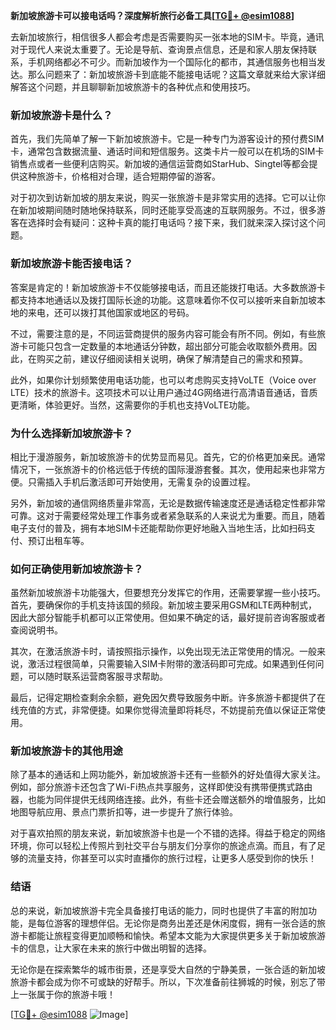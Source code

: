 **新加坡旅游卡可以接电话吗？深度解析旅行必备工具[[TG💪+ @esim1088](https://t.me/s/esim1088)]**

去新加坡旅行，相信很多人都会考虑是否需要购买一张本地的SIM卡。毕竟，通讯对于现代人来说太重要了。无论是导航、查询景点信息，还是和家人朋友保持联系，手机网络都必不可少。而新加坡作为一个国际化的都市，其通信服务也相当发达。那么问题来了：新加坡旅游卡到底能不能接电话呢？这篇文章就来给大家详细解答这个问题，并且聊聊新加坡旅游卡的各种优点和使用技巧。

### 新加坡旅游卡是什么？

首先，我们先简单了解一下新加坡旅游卡。它是一种专门为游客设计的预付费SIM卡，通常包含数据流量、通话时间和短信服务。这类卡片一般可以在机场的SIM卡销售点或者一些便利店购买。新加坡的通信运营商如StarHub、Singtel等都会提供这种旅游卡，价格相对合理，适合短期停留的游客。

对于初次到访新加坡的朋友来说，购买一张旅游卡是非常实用的选择。它可以让你在新加坡期间随时随地保持联系，同时还能享受高速的互联网服务。不过，很多游客在选择时会有疑问：这种卡真的能打电话吗？接下来，我们就来深入探讨这个问题。

### 新加坡旅游卡能否接电话？

答案是肯定的！新加坡旅游卡不仅能够接电话，而且还能拨打电话。大多数旅游卡都支持本地通话以及拨打国际长途的功能。这意味着你不仅可以接听来自新加坡本地的来电，还可以拨打其他国家或地区的号码。

不过，需要注意的是，不同运营商提供的服务内容可能会有所不同。例如，有些旅游卡可能只包含一定数量的本地通话分钟数，超出部分可能会收取额外费用。因此，在购买之前，建议仔细阅读相关说明，确保了解清楚自己的需求和预算。

此外，如果你计划频繁使用电话功能，也可以考虑购买支持VoLTE（Voice over LTE）技术的旅游卡。这项技术可以让用户通过4G网络进行高清语音通话，音质更清晰，体验更好。当然，这需要你的手机也支持VoLTE功能。

### 为什么选择新加坡旅游卡？

相比于漫游服务，新加坡旅游卡的优势显而易见。首先，它的价格更加亲民。通常情况下，一张旅游卡的价格远低于传统的国际漫游套餐。其次，使用起来也非常方便。只需插入手机后激活即可开始使用，无需复杂的设置过程。

另外，新加坡的通信网络质量非常高，无论是数据传输速度还是通话稳定性都非常可靠。这对于需要经常处理工作事务或者紧急联系的人来说尤为重要。而且，随着电子支付的普及，拥有本地SIM卡还能帮助你更好地融入当地生活，比如扫码支付、预订出租车等。

### 如何正确使用新加坡旅游卡？

虽然新加坡旅游卡功能强大，但要想充分发挥它的作用，还需要掌握一些小技巧。首先，要确保你的手机支持该国的频段。新加坡主要采用GSM和LTE两种制式，因此大部分智能手机都可以正常使用。但如果不确定的话，最好提前咨询客服或者查阅说明书。

其次，在激活旅游卡时，请按照指示操作，以免出现无法正常使用的情况。一般来说，激活过程很简单，只需要输入SIM卡附带的激活码即可完成。如果遇到任何问题，可以随时联系运营商客服寻求帮助。

最后，记得定期检查剩余余额，避免因欠费导致服务中断。许多旅游卡都提供了在线充值的方式，非常便捷。如果你觉得流量即将耗尽，不妨提前充值以保证正常使用。

### 新加坡旅游卡的其他用途

除了基本的通话和上网功能外，新加坡旅游卡还有一些额外的好处值得大家关注。例如，部分旅游卡还包含了Wi-Fi热点共享服务，这样即使没有携带便携式路由器，也能为同伴提供无线网络连接。此外，有些卡还会赠送额外的增值服务，比如地图导航应用、景点门票折扣等，进一步提升了旅行体验。

对于喜欢拍照的朋友来说，新加坡旅游卡也是一个不错的选择。得益于稳定的网络环境，你可以轻松上传照片到社交平台与朋友们分享你的旅途点滴。而且，有了足够的流量支持，你甚至可以实时直播你的旅行过程，让更多人感受到你的快乐！

### 结语

总的来说，新加坡旅游卡完全具备接打电话的能力，同时也提供了丰富的附加功能，是每位游客的理想伴侣。无论你是商务出差还是休闲度假，拥有一张合适的旅游卡都能让旅程变得更加顺畅和愉快。希望本文能为大家提供更多关于新加坡旅游卡的信息，让大家在未来的旅行中做出明智的选择。

无论你是在探索繁华的城市街景，还是享受大自然的宁静美景，一张合适的新加坡旅游卡都会成为你不可或缺的好帮手。所以，下次准备前往狮城的时候，别忘了带上一张属于你的旅游卡哦！

[[TG💪+ @esim1088](https://t.me/s/esim1088) ![Image](https://i.postimg.cc/4NQfJmqS/Snipaste-2025-05-13-00-14-12.png)]